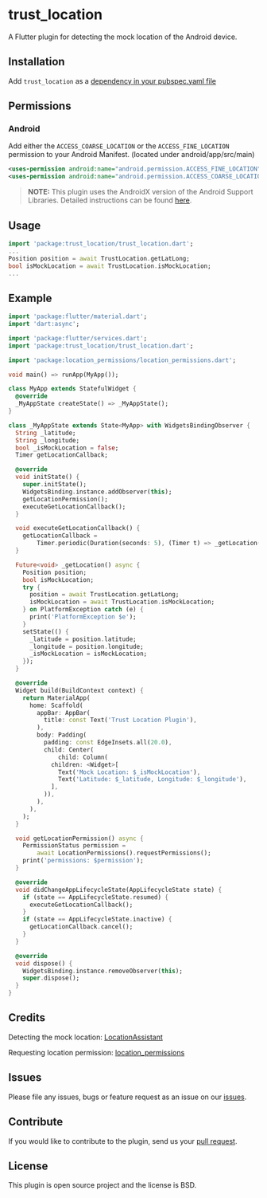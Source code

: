 # trust_location

A Flutter plugin for detecting the mock location of the Android device.

## Installation

Add `trust_location` as a [dependency in your pubspec.yaml file](https://flutter.dev/docs/development/packages-and-plugins/using-packages)

## Permissions

### Android

Add either the `ACCESS_COARSE_LOCATION` or the `ACCESS_FINE_LOCATION` permission to your Android Manifest. (located under android/app/src/main)

``` xml
<uses-permission android:name="android.permission.ACCESS_FINE_LOCATION" />
<uses-permission android:name="android.permission.ACCESS_COARSE_LOCATION" />
```

> **NOTE:** This plugin uses the AndroidX version of the Android Support Libraries. Detailed instructions can be found [here](https://flutter.dev/docs/development/packages-and-plugins/androidx-compatibility).

## Usage

```dart
import 'package:trust_location/trust_location.dart';
...
Position position = await TrustLocation.getLatLong;
bool isMockLocation = await TrustLocation.isMockLocation;
...
```

## Example

```dart
import 'package:flutter/material.dart';
import 'dart:async';

import 'package:flutter/services.dart';
import 'package:trust_location/trust_location.dart';

import 'package:location_permissions/location_permissions.dart';

void main() => runApp(MyApp());

class MyApp extends StatefulWidget {
  @override
  _MyAppState createState() => _MyAppState();
}

class _MyAppState extends State<MyApp> with WidgetsBindingObserver {
  String _latitude;
  String _longitude;
  bool _isMockLocation = false;
  Timer getLocationCallback;

  @override
  void initState() {
    super.initState();
    WidgetsBinding.instance.addObserver(this);
    getLocationPermission();
    executeGetLocationCallback();
  }

  void executeGetLocationCallback() {
    getLocationCallback =
        Timer.periodic(Duration(seconds: 5), (Timer t) => _getLocation());
  }

  Future<void> _getLocation() async {
    Position position;
    bool isMockLocation;
    try {
      position = await TrustLocation.getLatLong;
      isMockLocation = await TrustLocation.isMockLocation;
    } on PlatformException catch (e) {
      print('PlatformException $e');
    }
    setState(() {
      _latitude = position.latitude;
      _longitude = position.longitude;
      _isMockLocation = isMockLocation;
    });
  }

  @override
  Widget build(BuildContext context) {
    return MaterialApp(
      home: Scaffold(
        appBar: AppBar(
          title: const Text('Trust Location Plugin'),
        ),
        body: Padding(
          padding: const EdgeInsets.all(20.0),
          child: Center(
              child: Column(
            children: <Widget>[
              Text('Mock Location: $_isMockLocation'),
              Text('Latitude: $_latitude, Longitude: $_longitude'),
            ],
          )),
        ),
      ),
    );
  }

  void getLocationPermission() async {
    PermissionStatus permission =
        await LocationPermissions().requestPermissions();
    print('permissions: $permission');
  }

  @override
  void didChangeAppLifecycleState(AppLifecycleState state) {
    if (state == AppLifecycleState.resumed) {
      executeGetLocationCallback();
    }
    if (state == AppLifecycleState.inactive) {
      getLocationCallback.cancel();
    }
  }

  @override
  void dispose() {
    WidgetsBinding.instance.removeObserver(this);
    super.dispose();
  }
}
```

## Credits

Detecting the mock location: [LocationAssistant](https://github.com/klaasnotfound/LocationAssistant)

Requesting location permission: [location_permissions](https://pub.dev/packages/location_permissions)

## Issues

Please file any issues, bugs or feature request as an issue on our [issues](https://github.com/wongpiwat/flutter-trust-location/issues).

## Contribute

If you would like to contribute to the plugin, send us your [pull request](https://github.com/wongpiwat/flutter-trust-location/pulls).

## License

This plugin is open source project and the license is BSD.
